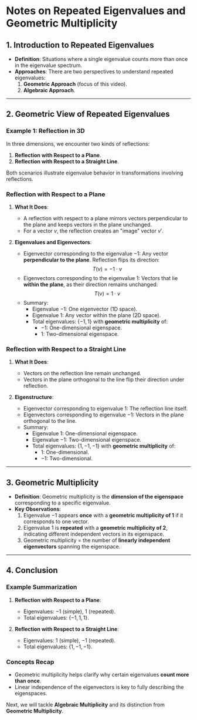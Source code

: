 # Notes on Repeated Eigenvalues and Geometric Multiplicity

## 1. Introduction to Repeated Eigenvalues
- **Definition**: Situations where a single eigenvalue counts more than once in the eigenvalue spectrum.
- **Approaches**: There are two perspectives to understand repeated eigenvalues:
  1. **Geometric Approach** (focus of this video).
  2. **Algebraic Approach**.
  
---

## 2. Geometric View of Repeated Eigenvalues
### Example 1: Reflection in 3D
In three dimensions, we encounter two kinds of reflections:
1. **Reflection with Respect to a Plane**.
2. **Reflection with Respect to a Straight Line**.
   
Both scenarios illustrate eigenvalue behavior in transformations involving reflections.

### Reflection with Respect to a Plane
1. **What It Does**:
   - A reflection with respect to a plane mirrors vectors perpendicular to the plane and keeps vectors in the plane unchanged.
   - For a vector $v$, the reflection creates an "image" vector $v'$.

2. **Eigenvalues and Eigenvectors**:
   - Eigenvector corresponding to the eigenvalue $-1$: Any vector **perpendicular to the plane**. Reflection flips its direction:
     $$
     T(v) = -1 \cdot v
     $$
   - Eigenvectors corresponding to the eigenvalue $1$: Vectors that lie **within the plane**, as their direction remains unchanged:
     $$
     T(v) = 1 \cdot v
     $$
   - Summary:
     - Eigenvalue $-1$: One eigenvector (1D space).
     - Eigenvalue $1$: Any vector within the plane (2D space).
     - Total eigenvalues: $\{-1, 1\}$ with **geometric multiplicity** of:
       - $-1$: One-dimensional eigenspace.
       - $1$: Two-dimensional eigenspace.

### Reflection with Respect to a Straight Line
1. **What It Does**:
   - Vectors on the reflection line remain unchanged.
   - Vectors in the plane orthogonal to the line flip their direction under reflection.

2. **Eigenstructure**:
   - Eigenvector corresponding to eigenvalue $1$: The reflection line itself.
   - Eigenvectors corresponding to eigenvalue $-1$: Vectors in the plane orthogonal to the line.
   - Summary:
     - Eigenvalue $1$: One-dimensional eigenspace.
     - Eigenvalue $-1$: Two-dimensional eigenspace.
     - Total eigenvalues: $\{1, -1, -1\}$ with **geometric multiplicity** of:
       - $1$: One-dimensional.
       - $-1$: Two-dimensional.

---

## 3. Geometric Multiplicity
- **Definition**: Geometric multiplicity is the **dimension of the eigenspace** corresponding to a specific eigenvalue.
- **Key Observations**:
  1. Eigenvalue $-1$ appears **once** with a **geometric multiplicity of 1** if it corresponds to one vector.
  2. Eigenvalue $1$ is **repeated** with a **geometric multiplicity of 2**, indicating different independent vectors in its eigenspace.
  3. Geometric multiplicity = the number of **linearly independent eigenvectors** spanning the eigenspace.

---

## 4. Conclusion
### Example Summarization
1. **Reflection with Respect to a Plane**:
   - Eigenvalues: $-1$ (simple), $1$ (repeated).
   - Total eigenvalues: $\{-1, 1, 1\}$.
   
2. **Reflection with Respect to a Straight Line**:
   - Eigenvalues: $1$ (simple), $-1$ (repeated).
   - Total eigenvalues: $\{1, -1, -1\}$.
   
### Concepts Recap
- Geometric multiplicity helps clarify why certain eigenvalues **count more than once**.
- Linear independence of the eigenvectors is key to fully describing the eigenspaces.

Next, we will tackle **Algebraic Multiplicity** and its distinction from **Geometric Multiplicity**.